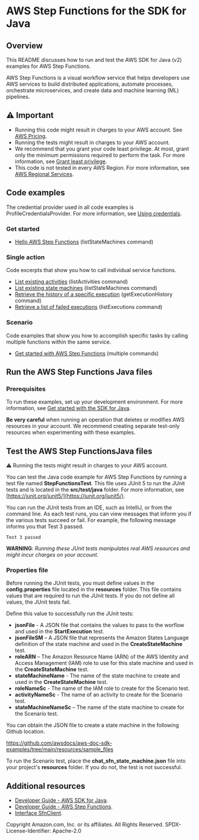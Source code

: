 # AWS Step Functions for the SDK for Java

## Overview
This README discusses how to run and test the AWS SDK for Java (v2) examples for AWS Step Functions.

AWS Step Functions is a visual workflow service that helps developers use AWS services to build distributed applications, automate processes, orchestrate microservices, and create data and machine learning (ML) pipelines.

## ⚠️ Important
* Running this code might result in charges to your AWS account. See [AWS Pricing](https://aws.amazon.com/pricing/).
* Running the tests might result in charges to your AWS account.
* We recommend that you grant your code least privilege. At most, grant only the minimum permissions required to perform the task. For more information, see [Grant least privilege](https://docs.aws.amazon.com/IAM/latest/UserGuide/best-practices.html#grant-least-privilege). 
* This code is not tested in every AWS Region. For more information, see [AWS Regional Services](https://aws.amazon.com/about-aws/global-infrastructure/regional-product-services).

## Code examples

The credential provider used in all code examples is ProfileCredentialsProvider. For more information, see [Using credentials](https://docs.aws.amazon.com/sdk-for-java/latest/developer-guide/credentials.html).

### Get started

- [Hello AWS Step Functions](https://github.com/awsdocs/aws-doc-sdk-examples/blob/main/javav2/example_code/stepfunctions/src/main/java/com/example/stepfunctions/CreateStateMachine.java) (listStateMachines command)

### Single action

Code excerpts that show you how to call individual service functions.

- [List existing activities](https://github.com/awsdocs/aws-doc-sdk-examples/blob/main/javav2/example_code/stepfunctions/src/main/java/com/example/stepfunctions/ListActivities.java) (listActivities command)
- [List existing state machines](https://github.com/awsdocs/aws-doc-sdk-examples/blob/main/javav2/example_code/stepfunctions/src/main/java/com/example/stepfunctions/ListStateMachines.java) (listStateMachines command)
- [Retrieve the history of a specific execution](https://github.com/awsdocs/aws-doc-sdk-examples/blob/main/javav2/example_code/stepfunctions/src/main/java/com/example/stepfunctions/GetExecutionHistory.java) (getExecutionHistory command)
- [Retrieve a list of failed executions](https://github.com/awsdocs/aws-doc-sdk-examples/blob/main/javav2/example_code/stepfunctions/src/main/java/com/example/stepfunctions/GetFailedExecutions.java) (listExecutions command)

### Scenario 

Code examples that show you how to accomplish specific tasks by calling multiple functions within the same service.

- [Get started with AWS Step Functions](https://github.com/awsdocs/aws-doc-sdk-examples/blob/main/javav2/example_code/route53/src/main/java/com/example/route/StepFunctionsScenario.java) (multiple commands)

## Run the AWS Step Functions Java files

### Prerequisites

To run these examples, set up your development environment. For more information, 
see [Get started with the SDK for Java](https://docs.aws.amazon.com/sdk-for-java/latest/developer-guide/setup.html). 

**Be very careful** when running an operation that deletes or modifies AWS resources in your account. We recommend creating separate test-only resources when experimenting with these examples.

 ## Test the AWS Step FunctionsJava files
 
 ⚠️ Running the tests might result in charges to your AWS account.

You can test the Java code example for AWS Step Functions by running a test file named **StepFunctionsTest**. This file uses JUnit 5 to run the JUnit tests and is located in the **src/test/java** folder. For more information, see [https://junit.org/junit5/](https://junit.org/junit5/).

You can run the JUnit tests from an IDE, such as IntelliJ, or from the command line. As each test runs, you can view messages that inform you if the various tests succeed or fail. For example, the following message informs you that Test 3 passed.

	Test 3 passed

**WARNING**: _Running these JUnit tests manipulates real AWS resources and might incur charges on your account._

 ### Properties file
Before running the JUnit tests, you must define values in the **config.properties** file located in the **resources** folder. This file contains values that are required to run the JUnit tests. If you do not define all values, the JUnit tests fail.

Define this value to successfully run the JUnit tests:

- **jsonFile** - A JSON file that contains the values to pass to the worflow and used in the **StartExecution** test.
- **jsonFileSM** – A JSON file that represents the Amazon States Language definition of the state machine and used in the **CreateStateMachine** test.
- **roleARN** – The Amazon Resource Name (ARN) of the AWS Identity and Access Management (IAM) role to use for this state machine and used in the **CreateStateMachine** test.
- **stateMachineName** - The name of the state machine to create and used in the **CreateStateMachine** test.
- **roleNameSc** - The name of the IAM role to create for the Scenario test.
- **activityNameSc** - The name of an activity to create for the Scenario test.
- **stateMachineNameSc** – The name of the state machine to create for the Scenario test.

You can obtain the JSON file to create a state machine in the following Github location. 

https://github.com/awsdocs/aws-doc-sdk-examples/tree/main/resources/sample_files

To run the Scenario test, place the **chat_sfn_state_machine.json** file into your project's **resources** folder. If you do not, the test is not successful. 


## Additional resources
* [Developer Guide - AWS SDK for Java](https://docs.aws.amazon.com/sdk-for-java/latest/developer-guide/home.html).
* [Developer Guide - AWS Step Functions](https://docs.aws.amazon.com/step-functions/latest/dg/welcome.html).
* [Interface SfnClient](https://sdk.amazonaws.com/java/api/latest/software/amazon/awssdk/services/sfn/SfnClient.html).


Copyright Amazon.com, Inc. or its affiliates. All Rights Reserved. SPDX-License-Identifier: Apache-2.0
